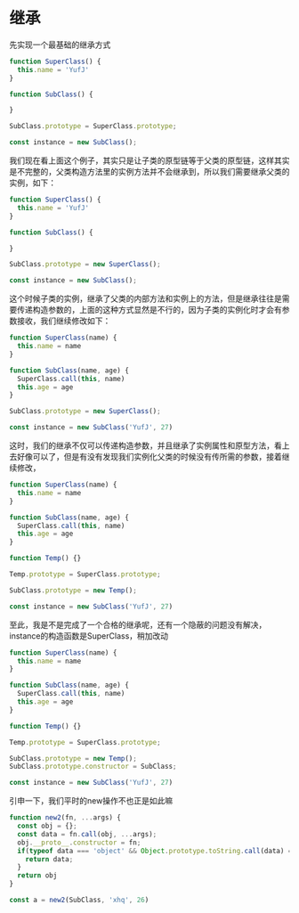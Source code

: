 # 继承

先实现一个最基础的继承方式

```js
function SuperClass() {
  this.name = 'YufJ'
}

function SubClass() {

}

SubClass.prototype = SuperClass.prototype;

const instance = new SubClass();
```

我们现在看上面这个例子，其实只是让子类的原型链等于父类的原型链，这样其实是不完整的，父类构造方法里的实例方法并不会继承到，所以我们需要继承父类的实例，如下：

```js
function SuperClass() {
  this.name = 'YufJ'
}

function SubClass() {

}

SubClass.prototype = new SuperClass();

const instance = new SubClass();
```

这个时候子类的实例，继承了父类的内部方法和实例上的方法，但是继承往往是需要传递构造参数的，上面的这种方式显然是不行的，因为子类的实例化时才会有参数接收，我们继续修改如下：

```js
function SuperClass(name) {
  this.name = name
}

function SubClass(name, age) {
  SuperClass.call(this, name)
  this.age = age
}

SubClass.prototype = new SuperClass();

const instance = new SubClass('YufJ', 27)
```

这时，我们的继承不仅可以传递构造参数，并且继承了实例属性和原型方法，看上去好像可以了，但是有没有发现我们实例化父类的时候没有传所需的参数，接着继续修改，

```js
function SuperClass(name) {
  this.name = name
}

function SubClass(name, age) {
  SuperClass.call(this, name)
  this.age = age
}

function Temp() {}

Temp.prototype = SuperClass.prototype;

SubClass.prototype = new Temp();

const instance = new SubClass('YufJ', 27)
```
至此，我是不是完成了一个合格的继承呢，还有一个隐蔽的问题没有解决，instance的构造函数是SuperClass，稍加改动

```js
function SuperClass(name) {
  this.name = name
}

function SubClass(name, age) {
  SuperClass.call(this, name)
  this.age = age
}

function Temp() {}

Temp.prototype = SuperClass.prototype;

SubClass.prototype = new Temp();
SubClass.prototype.constructor = SubClass;

const instance = new SubClass('YufJ', 27)
```

引申一下，我们平时的new操作不也正是如此嘛
```js
function new2(fn, ...args) {
  const obj = {};
  const data = fn.call(obj, ...args);
  obj.__proto__.constructor = fn;
  if(typeof data === 'object' && Object.prototype.toString.call(data) === '[object Object]') {
    return data;
  }
  return obj
}

const a = new2(SubClass, 'xhq', 26)
```